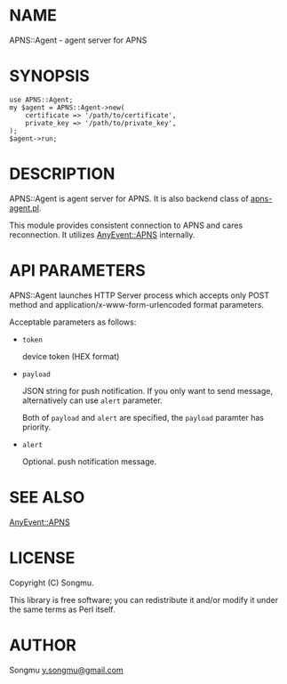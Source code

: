 # NAME

APNS::Agent - agent server for APNS

# SYNOPSIS

    use APNS::Agent;
    my $agent = APNS::Agent->new(
        certificate => '/path/to/certificate',
        private_key => '/path/to/private_key',
    );
    $agent->run;

# DESCRIPTION

APNS::Agent is agent server for APNS. It is also backend class of [apns-agent.pl](http://search.cpan.org/perldoc?apns-agent.pl).

This module provides consistent connection to APNS and cares reconnection. It utilizes
[AnyEvent::APNS](http://search.cpan.org/perldoc?AnyEvent::APNS) internally.

# API PARAMETERS

APNS::Agent launches HTTP Server process which accepts only POST method and
application/x-www-form-urlencoded format parameters.

Acceptable parameters as follows:

- `token`

    device token (HEX format)

- `payload`

    JSON string for push notification. If you only want to send message, alternatively can use
    `alert` parameter.

    Both of `payload` and `alert` are specified, the `payload` paramter has priority.

- `alert`

    Optional. push notification message.

# SEE ALSO

[AnyEvent::APNS](http://search.cpan.org/perldoc?AnyEvent::APNS)

# LICENSE

Copyright (C) Songmu.

This library is free software; you can redistribute it and/or modify
it under the same terms as Perl itself.

# AUTHOR

Songmu <y.songmu@gmail.com>
